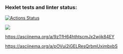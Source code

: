 ### Hexlet tests and linter status:
[![Actions Status](https://github.com/razmikl/java-project-61/actions/workflows/hexlet-check.yml/badge.svg)](https://github.com/razmikl/java-project-61/actions)

<a href="https://codeclimate.com/github/razmikl/java-project-61/maintainability"><img src="https://api.codeclimate.com/v1/badges/206e2a0eed753466b852/maintainability" /></a>

https://asciinema.org/a/9zTfH64hthtscmJx2wjik84EY

https://asciinema.org/a/pOVui2iGELResQrbmUximbxbS
